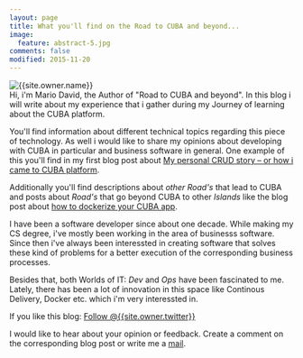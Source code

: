 ```yaml
---
layout: page
title: What you'll find on the Road to CUBA and beyond...
image:
  feature: abstract-5.jpg
comments: false
modified: 2015-11-20
---
```



<div class="author-container">
      <img class="author-img" src="{{site.url}}/{{site.owner.avatar}}" alt="{{site.owner.name}}" />
      <div class="author-bio">
Hi, i'm Mario David, the Author of "Road to CUBA and beyond". 
In this blog i will write about my experience that i gather during my Journey of learning about the CUBA platform. 
      </div>
</div>


You'll find information about different technical topics regarding this piece of technology. As well i would like to share my opinions about developing with CUBA in particular and business software in general. One example of this you'll find in my first blog post about [My personal CRUD story – or how i came to CUBA platform](http://www.road-to-cuba-and-beyond.com/my-personal-crud-story-or-how-i-came-to-cuba/).

Additionally you'll find descriptions about *other Road's* that lead to CUBA and posts about *Road's* that go beyond CUBA to other *Islands* like the blog post about [how to dockerize your CUBA app](http://www.road-to-cuba-and-beyond.com/put-a-island-into-a-box-how-to-dockerize-your-cuba-app/).

I have been a software developer since about one decade. While making my CS degree, i've mostly been working in the area of businesss software. Since then i've always been interessted in creating software that solves these kind of problems for a better execution of the corresponding business processes.

Besides that, both Worlds of IT: *Dev* and *Ops* have been fascinated to me. Lately, there has been a lot of innovation in this space like Continous Delivery, Docker etc. which i'm very interessted in.

If you like this blog: <a href="https://twitter.com/{{site.owner.twitter}}" class="twitter-follow-button" data-show-count="false" data-size="large">Follow @{{site.owner.twitter}}</a>

I would like to hear about your opinion or feedback. Create a comment on the corresponding blog post or write me a [mail](mailto:mario@die-davids.de).
